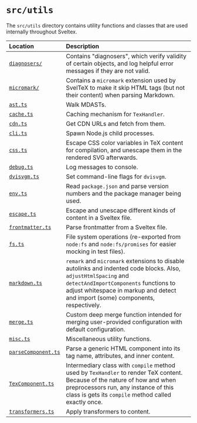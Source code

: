 <!--
Directory description:
Contains utility functions and classes that are used internally throughout Sveltex.
-->

# `src/utils`

The `src/utils` directory contains utility functions and classes that are used
internally throughout Sveltex.

| Location | Description |
|:---|:---|
| [`diagnosers/`](diagnosers/) | Contains "diagnosers", which verify validity of certain objects, and log helpful error messages if they are not valid.  |
| [`micromark/`](micromark/) | Contains a `micromark` extension used by SvelTeX to make it skip HTML tags (but not their content) when parsing Markdown.  |
| [`ast.ts`](ast.ts) | Walk MDASTs. |
| [`cache.ts`](cache.ts) | Caching mechanism for `TexHandler`. |
| [`cdn.ts`](cdn.ts) | Get CDN URLs and fetch from them. |
| [`cli.ts`](cli.ts) | Spawn Node.js child processes. |
| [`css.ts`](css.ts) | Escape CSS color variables in TeX content for compilation, and unescape them in the rendered SVG afterwards. |
| [`debug.ts`](debug.ts) | Log messages to console. |
| [`dvisvgm.ts`](dvisvgm.ts) |  Set command-line flags for `dvisvgm`. |
| [`env.ts`](env.ts) | Read `package.json` and parse version numbers and the package manager being used. |
| [`escape.ts`](escape.ts) | Escape and unescape different kinds of content in a Sveltex file. |
| [`frontmatter.ts`](frontmatter.ts) |  Parse frontmatter from a Sveltex file. |
| [`fs.ts`](fs.ts) | File system operations (re-exported from `node:fs` and `node:fs/promises` for easier mocking in test files). |
| [`markdown.ts`](markdown.ts) | `remark` and `micromark` extensions to disable autolinks and indented code blocks. Also, `adjustHtmlSpacing` and `detectAndImportComponents` functions to adjust whitespace in markup and detect and import (some) components, respectively. |
| [`merge.ts`](merge.ts) | Custom deep merge function intended for merging user-provided configuration with default configuration. |
| [`misc.ts`](misc.ts) | Miscellaneous utility functions. |
| [`parseComponent.ts`](parseComponent.ts) | Parse a generic HTML component into its tag name, attributes, and inner content. |
| [`TexComponent.ts`](TexComponent.ts) | Intermediary class with `compile` method used by `TexHandler` to render TeX content. Because of the nature of how and when preprocessors run, any instance of this class is gets its `compile` method called exactly once. |
| [`transformers.ts`](transformers.ts) | Apply transformers to content. |
